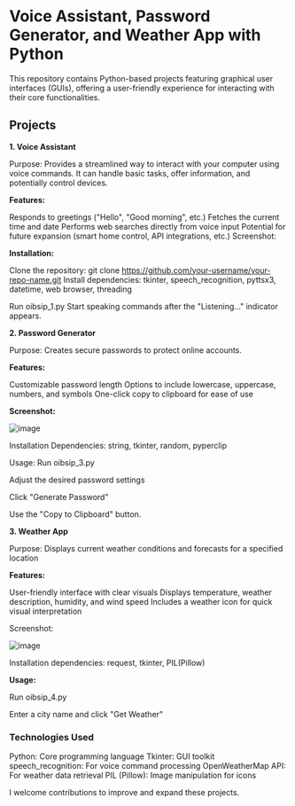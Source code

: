 # Voice Assistant, Password Generator, and Weather App with Python

This repository contains Python-based projects featuring graphical user interfaces (GUIs), offering a user-friendly experience for interacting with their core functionalities.

## Projects

**1. Voice Assistant**

Purpose: Provides a streamlined way to interact with your computer using voice commands. It can handle basic tasks, offer information, and potentially control devices.

**Features:**

Responds to greetings ("Hello", "Good morning", etc.)
Fetches the current time and date
Performs web searches directly from voice input
Potential for future expansion (smart home control, API integrations, etc.)
Screenshot:

**Installation:**

Clone the repository: git clone https://github.com/your-username/your-repo-name.git
Install dependencies: tkinter, speech_recognition, pyttsx3, datetime, web browser, threading

Run oibsip_1.py
Start speaking commands after the "Listening..." indicator appears.


**2. Password Generator**

Purpose: Creates secure passwords to protect online accounts.

**Features:**

Customizable password length
Options to include lowercase, uppercase, numbers, and symbols
One-click copy to clipboard for ease of use

**Screenshot:**

![image](https://github.com/Anaskhan6/Oasis_Infobyte_InternShip_Projects/assets/99463039/9115799e-150d-440c-864a-dba03013835c)


Installation Dependencies: string, tkinter, random, pyperclip

Usage:
Run oibsip_3.py

Adjust the desired password settings

Click "Generate Password"

Use the "Copy to Clipboard" button.


**3. Weather App**

Purpose: Displays current weather conditions and forecasts for a specified location

**Features:**

User-friendly interface with clear visuals
Displays temperature, weather description, humidity, and wind speed
Includes a weather icon for quick visual interpretation

Screenshot:

![image](https://github.com/Anaskhan6/Oasis_Infobyte_InternShip_Projects/assets/99463039/193ea760-30dd-40a8-b04f-8354c44f5fee)


Installation dependencies: request, tkinter, PIL(Pillow)

**Usage:**

Run oibsip_4.py

Enter a city name and click "Get Weather"

### Technologies Used

Python: Core programming language
Tkinter: GUI toolkit
speech_recognition: For voice command processing
OpenWeatherMap API: For weather data retrieval
PIL (Pillow): Image manipulation for icons


I welcome contributions to improve and expand these projects.  
